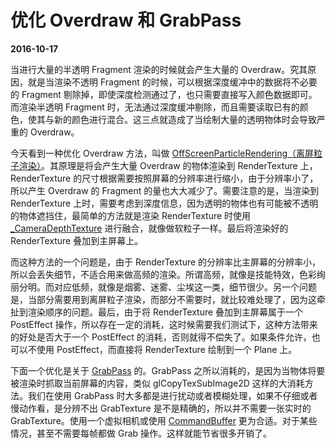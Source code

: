 # 优化 Overdraw 和 GrabPass

**2016-10-17**

当进行大量的半透明 Fragment 渲染的时候就会产生大量的 Overdraw。究其原因，就是当渲染不透明 Fragment 的时候，可以根据深度缓冲中的数据将不必要的 Fragment 剔除掉，即使深度检测通过了，也只需要直接写入颜色数据即可。而渲染半透明 Fragment 时，无法通过深度缓冲剔除，而且需要读取已有的颜色，使其与新的颜色进行混合。这三点就造成了当绘制大量的透明物体时会导致严重的 Overdraw。

今天看到一种优化 Overdraw 方法，叫做 [OffScreenParticleRendering（离屏粒子渲染）][link1]。其原理是将会产生大量 Overdraw 的物体渲染到 RenderTexture 上，RenderTexture 的尺寸根据需要按照屏幕的分辨率进行缩小，由于分辨率小了，所以产生 Overdraw 的 Fragment 的量也大大减少了。需要注意的是，当渲染到 RenderTexture 上时，需要考虑到深度信息，因为透明的物体也有可能被不透明的物体遮挡住，最简单的方法就是渲染 RenderTexture 时使用 [_CameraDepthTexture][link2] 进行融合，就像做软粒子一样。最后将渲染好的 RenderTexture 叠加到主屏幕上。

而这种方法的一个问题是，由于 RenderTexture 的分辨率比主屏幕的分辨率小，所以会丢失细节，不适合用来做高频的渲染。所谓高频，就像是技能特效，色彩绚丽分明。而对应低频，就像是烟雾、迷雾、尘埃这一类，细节很少。另一个问题是，当部分需要用到离屏粒子渲染，而部分不需要时，就比较难处理了，因为这牵扯到渲染顺序的问题。最后，由于将 RenderTexture 叠加到主屏幕属于一个 PostEffect 操作，所以存在一定的消耗，这时候需要我们测试下，这种方法带来的好处是否大于一个 PostEffect 的消耗，否则就得不偿失了。如果条件允许，也可以不使用 PostEffect，而直接将 RenderTexture 绘制到一个 Plane 上。

[link1]: https://forum.unity3d.com/threads/released-off-screen-particles-render-particles-at-1-2-1-4-or-1-8-screen-resolution.358506/

[link2]: https://docs.unity3d.com/Manual/SL-CameraDepthTexture.html

下面一个优化是关于 [GrabPass][link3] 的。GrabPass 之所以消耗的，是因为当物体将要被渲染时抓取当前屏幕的内容，类似 glCopyTexSubImage2D 这样的大消耗方法。我们在使用 GrabPass 时大多都是进行扰动或者模糊处理，如果不仔细或者慢动作看，是分辨不出 GrabTexture 是不是精确的，所以并不需要一张实时的 GrabTexture。使用一个虚拟相机或使用 [CommandBuffer][link4] 更为合适。对于某些情况，甚至不需要每帧都做 Grab 操作。这样就能节省很多开销了。

[link3]: https://docs.unity3d.com/Manual/SL-GrabPass.html

[link4]: https://docs.unity3d.com/Manual/GraphicsCommandBuffers.html